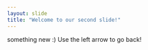 ```yaml
---
layout: slide
title: "Welcome to our second slide!"
---
```

something new :)
Use the left arrow to go back!
